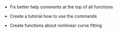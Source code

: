 * Fix better help comments at the top of all functions

* Create a tutorial how to use the commands

* Create functions about nonlinear curve fitting
